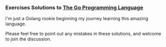 ### Exercises Solutions to [The Go Programming Language](http://www.gopl.io/)

I'm just a Golang rookie beginning my journey learning this amazing language.

Please feel free to point out any mistakes in these solutions, and welcome to join the discussion.